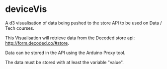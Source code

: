 # deviceVis
A d3 visualisation of data being pushed to the store API to be used on Data / Tech courses.

This Visualisation will retrieve data from the Decoded store api: http://form.decoded.co/#store.

Data can be stored in the API using the Arduino Proxy tool.

The data must be stored with at least the variable "value".
